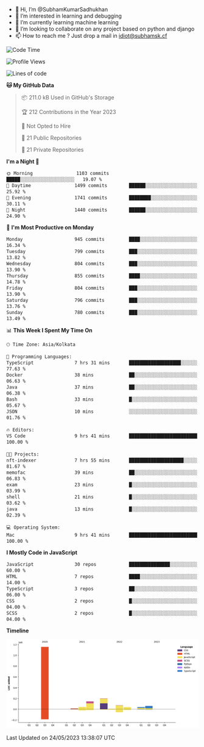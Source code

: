 - 👋 Hi, I’m @SubhamKumarSadhukhan
- 👀 I’m interested in learning and debugging
- 🌱 I’m currently learning machine learning
- 💞️ I’m looking to collaborate on any project based on python and django
- 📫 How to reach me ?
      Just drop a mail in idiot@subhamsk.cf

<!---
SubhamKumarSadhukhan/SubhamKumarSadhukhan is a ✨ special ✨ repository because its `README.md` (this file) appears on your GitHub profile.
You can click the Preview link to take a look at your changes.
--->


<!--START_SECTION:waka-->
![Code Time](http://img.shields.io/badge/Code%20Time-1%2C212%20hrs%2041%20mins-blue)

![Profile Views](http://img.shields.io/badge/Profile%20Views-24-blue)

![Lines of code](https://img.shields.io/badge/From%20Hello%20World%20I%27ve%20Written-1.8%20million%20lines%20of%20code-blue)

**🐱 My GitHub Data** 

> 📦 211.0 kB Used in GitHub's Storage 
 > 
> 🏆 212 Contributions in the Year 2023
 > 
> 🚫 Not Opted to Hire
 > 
> 📜 21 Public Repositories 
 > 
> 🔑 21 Private Repositories 
 > 
**I'm a Night 🦉** 

```text
🌞 Morning                1103 commits        █████░░░░░░░░░░░░░░░░░░░░   19.07 % 
🌆 Daytime                1499 commits        ██████░░░░░░░░░░░░░░░░░░░   25.92 % 
🌃 Evening                1741 commits        ████████░░░░░░░░░░░░░░░░░   30.11 % 
🌙 Night                  1440 commits        ██████░░░░░░░░░░░░░░░░░░░   24.90 % 
```
📅 **I'm Most Productive on Monday** 

```text
Monday                   945 commits         ████░░░░░░░░░░░░░░░░░░░░░   16.34 % 
Tuesday                  799 commits         ███░░░░░░░░░░░░░░░░░░░░░░   13.82 % 
Wednesday                804 commits         ███░░░░░░░░░░░░░░░░░░░░░░   13.90 % 
Thursday                 855 commits         ████░░░░░░░░░░░░░░░░░░░░░   14.78 % 
Friday                   804 commits         ███░░░░░░░░░░░░░░░░░░░░░░   13.90 % 
Saturday                 796 commits         ███░░░░░░░░░░░░░░░░░░░░░░   13.76 % 
Sunday                   780 commits         ███░░░░░░░░░░░░░░░░░░░░░░   13.49 % 
```


📊 **This Week I Spent My Time On** 

```text
🕑︎ Time Zone: Asia/Kolkata

💬 Programming Languages: 
TypeScript               7 hrs 31 mins       ███████████████████░░░░░░   77.63 % 
Docker                   38 mins             ██░░░░░░░░░░░░░░░░░░░░░░░   06.63 % 
Java                     37 mins             ██░░░░░░░░░░░░░░░░░░░░░░░   06.38 % 
Bash                     33 mins             █░░░░░░░░░░░░░░░░░░░░░░░░   05.67 % 
JSON                     10 mins             ░░░░░░░░░░░░░░░░░░░░░░░░░   01.76 % 

🔥 Editors: 
VS Code                  9 hrs 41 mins       █████████████████████████   100.00 % 

🐱‍💻 Projects: 
nft-indexer              7 hrs 55 mins       ████████████████████░░░░░   81.67 % 
memofac                  39 mins             ██░░░░░░░░░░░░░░░░░░░░░░░   06.83 % 
exam                     23 mins             █░░░░░░░░░░░░░░░░░░░░░░░░   03.99 % 
shell                    21 mins             █░░░░░░░░░░░░░░░░░░░░░░░░   03.62 % 
java                     13 mins             █░░░░░░░░░░░░░░░░░░░░░░░░   02.39 % 

💻 Operating System: 
Mac                      9 hrs 41 mins       █████████████████████████   100.00 % 
```

**I Mostly Code in JavaScript** 

```text
JavaScript               30 repos            ███████████████░░░░░░░░░░   60.00 % 
HTML                     7 repos             ████░░░░░░░░░░░░░░░░░░░░░   14.00 % 
TypeScript               3 repos             ██░░░░░░░░░░░░░░░░░░░░░░░   06.00 % 
CSS                      2 repos             █░░░░░░░░░░░░░░░░░░░░░░░░   04.00 % 
SCSS                     2 repos             █░░░░░░░░░░░░░░░░░░░░░░░░   04.00 % 
```



**Timeline**

![Lines of Code chart](https://raw.githubusercontent.com/SubhamKumarSadhukhan/SubhamKumarSadhukhan/main/assets/bar_graph.png)


 Last Updated on 24/05/2023 13:38:07 UTC
<!--END_SECTION:waka-->
